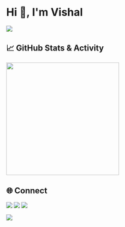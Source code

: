 

# Hi 👋,  I'm Vishal

<img src="https://readme-typing-svg.herokuapp.com?lines=Computer+Science+Student;Full+Stack+Web+Developer;Freelancer;WEB3%20Enthusiast;Always%20learning&center=true&width=500&height=45&color=36BCF7&vCenter=true&pause=1000" />



## 📈 GitHub Stats & Activity

<div style="display: flex; flex-wrap: wrap; gap: 20px; align-items: flex-start;">

  <!-- GitHub Overview Stats -->


  <!-- Contribution Graph -->
  <img src="https://github-readme-activity-graph.vercel.app/graph?username=VishalDevx&theme=react-dark&hide_border=true&area=true" height="300"  />

</div>



## 🌐 Connect

<p>
  <a href="mailto:your-vishalcsx@gmail.com"><img src="https://img.icons8.com/color/48/gmail-new.png" /></a>
  <a href="https://linkedin.com/in/vishal-singh-779054260"><img src="https://img.icons8.com/color/48/linkedin.png" /></a>
  <a href="https://twitter.com/VishalCsx"><img src="https://img.icons8.com/color/48/twitter--v1.png" /></a>

</p>





<img src="https://capsule-render.vercel.app/api?type=waving&color=0:36BCF7,100:7F00FF&height=100&section=footer&animation=fadeIn" />
